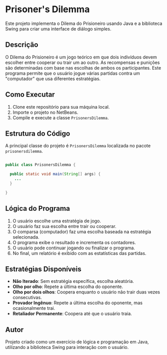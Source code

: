 # Prisoner's Dilemma

Este projeto implementa o Dilema do Prisioneiro usando Java e a biblioteca Swing para criar uma interface de diálogo simples.

## Descrição

O Dilema do Prisioneiro é um jogo teórico em que dois indivíduos devem escolher entre cooperar ou trair um ao outro. As recompensas e punições são determinadas com base nas escolhas de ambos os participantes. Este programa permite que o usuário jogue várias partidas contra um "computador" que usa diferentes estratégias.

## Como Executar

1. Clone este repositório para sua máquina local.
2. Importe o projeto no NetBeans.
3. Compile e execute a classe `PrisonersDilemma`.

## Estrutura do Código

A principal classe do projeto é `PrisonersDilemma` localizada no pacote `prisonersdilemma`.
```java

public class PrisonersDilemma {

  public static void main(String[] args) {
    ...  
  }

}
```


## Lógica do Programa

1. O usuário escolhe uma estratégia de jogo.
2. O usuário faz sua escolha entre trair ou cooperar.
3. O comparsa (computador) faz uma escolha baseada na estratégia selecionada.
4. O programa exibe o resultado e incrementa os contadores.
5. O usuário pode continuar jogando ou finalizar o programa.
6. No final, um relatório é exibido com as estatísticas das partidas.

## Estratégias Disponíveis

- **Não Iterado**: Sem estratégia específica, escolha aleatória.
- **Olho por olho**: Repete a última escolha do oponente.
- **Olho por dois olhos**: Coopera enquanto o usuário não trair duas vezes consecutivas.
- **Provador Ingênuo**: Repete a última escolha do oponente, mas ocasionalmente trai.
- **Retaliador Permanente**: Coopera até que o usuário traia.

## Autor

Projeto criado como um exercício de lógica e programação em Java, utilizando a biblioteca Swing para interação com o usuário.
